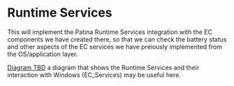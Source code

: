 # Runtime Services
This will implement the Patina Runtime Services integration with the EC components we have created there, so that we can check the battery status and other aspects of the EC services we have preiously implemented from the OS/application layer.

[Diagram TBD](...) a diagram that shows the Runtime Services and their interaction with Windows (EC_Services) may be useful here.

